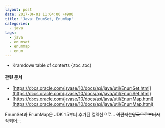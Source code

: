 ```yaml
---
layout: post
date: 2017-06-01 11:04:00 +0900
title: 'Java: EnumSet, EnumMap'
categories:
  - java
tags:
  - java
  - enumset
  - enummap
  - enum
---
```


* Kramdown table of contents
{:toc .toc}

#### 관련 문서

- [https://docs.oracle.com/javase/10/docs/api/java/util/EnumSet.html](https://docs.oracle.com/javase/10/docs/api/java/util/EnumSet.html)
- [https://docs.oracle.com/javase/10/docs/api/java/util/EnumMap.html](https://docs.oracle.com/javase/10/docs/api/java/util/EnumMap.html)

EnumSet과 EnumMap은 JDK 1.5부터 추가된 컬렉션으로... ~~이편지는영국으로부터시작되어...~~
